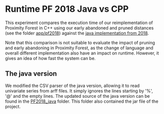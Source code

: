 # Runtime PF 2018 Java vs CPP
This experiment compares the execution time of our reimplementation
of Proximity Forest in C++ using our early abandoned and pruned distances
(see the folder [app/pf2018](../../app/pf2018))
against the [java implementation from 2018](https://github.com/fpetitjean/ProximityForest).

Note that this comparison is not suitable to evaluate the impact of pruning and early abandoning
in Proximity Forest, as the change of language and overall different implementation also have an
impact on runtime. However, it gives an idea of how fast the system can be.

## The java version
We modified the CSV parser of the java version, allowing it to read univariate series from arff files.
It simply ignores the lines starting by '%', '@' and the empty lines.
The updated source of the java version can be found in the [PF2018_java](PF2018_java) folder.
This folder also contained the jar file of the project.
